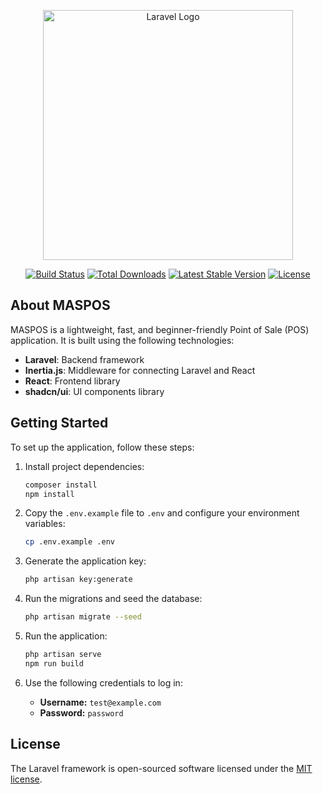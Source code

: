 <p align="center"><a href="https://laravel.com" target="_blank"><img src="https://raw.githubusercontent.com/laravel/art/master/logo-lockup/5%20SVG/2%20CMYK/1%20Full%20Color/laravel-logolockup-cmyk-red.svg" width="400" alt="Laravel Logo"></a></p>

<p align="center">
<a href="https://github.com/laravel/framework/actions"><img src="https://github.com/laravel/framework/workflows/tests/badge.svg" alt="Build Status"></a>
<a href="https://packagist.org/packages/laravel/framework"><img src="https://img.shields.io/packagist/dt/laravel/framework" alt="Total Downloads"></a>
<a href="https://packagist.org/packages/laravel/framework"><img src="https://img.shields.io/packagist/v/laravel/framework" alt="Latest Stable Version"></a>
<a href="https://packagist.org/packages/laravel/framework"><img src="https://img.shields.io/packagist/l/laravel/framework" alt="License"></a>
</p>

## About MASPOS

MASPOS is a lightweight, fast, and beginner-friendly Point of Sale (POS) application. It is built using the following technologies:
- **Laravel**: Backend framework
- **Inertia.js**: Middleware for connecting Laravel and React
- **React**: Frontend library
- **shadcn/ui**: UI components library

## Getting Started

To set up the application, follow these steps:

1. Install project dependencies:
   ```bash
   composer install
   npm install
   ```

2. Copy the `.env.example` file to `.env` and configure your environment variables:
   ```bash
   cp .env.example .env
   ```

3. Generate the application key:
   ```bash
   php artisan key:generate
   ```

4. Run the migrations and seed the database:
   ```bash
   php artisan migrate --seed
   ```

5. Run the application:
   ```bash
   php artisan serve
   npm run build
   ```

6. Use the following credentials to log in:
   - **Username:** `test@example.com`
   - **Password:** `password`

## License

The Laravel framework is open-sourced software licensed under the [MIT license](https://opensource.org/licenses/MIT).
